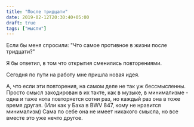 ```yaml
---
title: "После тридцати"
date: 2019-02-12T20:30:40+05:00
draft: true
tags: ["мысли"]
---
```


Если бы меня спросили: "Что самое противное в жизни после тридцати?"

Я бы ответил, в том что открытия сменились повторениями.

Сегодня по пути на работу мне пришла новая идея.

А, что если эти повторения, на самом деле не так уж бессмысленны. 
Просто смысл закодирован в их такте, как в музыке, в минимализме - одна и таже нота повторяется сотни раз, но каждый раз она в тоже время другая.
(Или как у Баха в BWV 847, кому не нравится минимализм)
Сама по себе она не имеет никакого смысла, но все вместе это уже нечто другое.